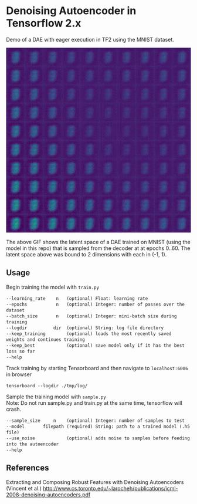 # Denoising Autoencoder in Tensorflow 2.x

Demo of a DAE with eager execution in TF2 using the MNIST dataset. 

<p align="center"><img src="sample_images/z2-sampled.gif"></p>
The above GIF shows the latent space of a DAE trained on MNIST (using the model in this repo) that is sampled from the decoder at at epochs 0..60. The latent space above was bound to 2 dimensions with each in (-1, 1).

## Usage
Begin training the model with ```train.py```  
```
--learning_rate    n   (optional) Float: learning rate
--epochs           n   (optional) Integer: number of passes over the dataset
--batch_size       n   (optional) Integer: mini-batch size during training
--logdir          dir  (optional) String: log file directory
--keep_training        (optional) loads the most recently saved weights and continues training
--keep_best            (optional) save model only if it has the best loss so far
--help
```
Track training by starting Tensorboard and then navigate to ```localhost:6006``` in browser
```
tensorboard --logdir ./tmp/log/
```
Sample the training model with ```sample.py```  
Note: Do not run sample.py and train.py at the same time, tensorflow will crash.
```
--sample_size     n    (optional) Integer: number of samples to test
--model       filepath (required) String: path to a trained model (.h5 file)
--use_noise            (optional) adds noise to samples before feeding into the autoencoder
--help
```

## References
Extracting and Composing Robust Features with Denoising Autoencoders (Vincent et al.) http://www.cs.toronto.edu/~larocheh/publications/icml-2008-denoising-autoencoders.pdf 

